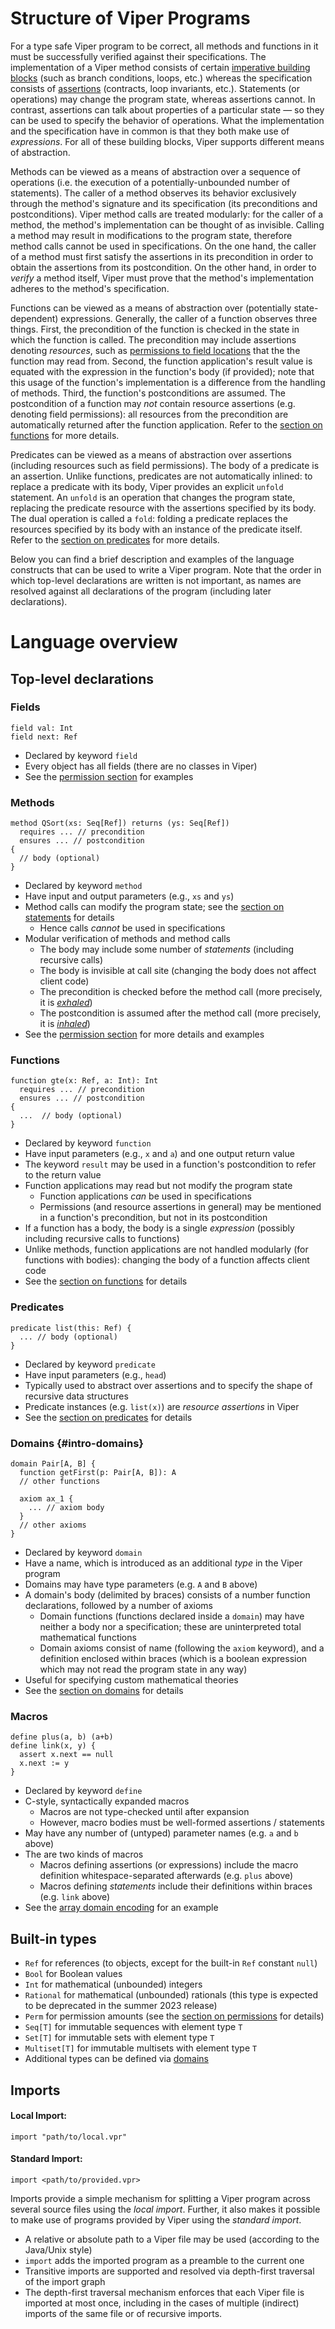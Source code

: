 # Structure of Viper Programs
For a type safe Viper program to be correct, all methods and functions in it must be successfully verified against their specifications. The implementation of a Viper method consists of certain [imperative building blocks](#statements) (such as branch conditions, loops, etc.) whereas the specification consists of [assertions](#expressions-and-assertions) (contracts, loop invariants, etc.). Statements (or operations) may change the program state, whereas assertions cannot. In contrast, assertions can talk about properties of a particular state — so they can be used to specify the behavior of operations. What the implementation and the specification have in common is that they both make use of _expressions_. For all of these building blocks, Viper supports different means of abstraction. 

Methods can be viewed as a means of abstraction over a sequence of operations (i.e. the execution of a potentially-unbounded number of statements). The caller of a method observes its behavior exclusively through the method's signature and its specification (its preconditions and postconditions). Viper method calls are treated modularly: for the caller of a method, the method's implementation can be thought of as invisible. Calling a method may result in modifications to the program state, therefore method calls cannot be used in specifications. On the one hand, the caller of a method must first satisfy the assertions in its precondition in order to obtain the assertions from its postcondition. On the other hand, in order to _verify_ a method itself, Viper must prove that the method's implementation adheres to the method's specification.

Functions can be viewed as a means of abstraction over (potentially state-dependent) expressions. Generally, the caller of a function observes three things. First, the precondition of the function is checked in the state in which the function is called. The precondition may include assertions denoting _resources_, such as [permissions to field locations](#permissions) that the the function may read from. Second, the function application's result value is equated with the expression in the function's body (if provided); note that this usage of the function's implementation is a difference from the handling of methods. Third, the function's postconditions are assumed. The postcondition of a function may _not_ contain resource assertions (e.g. denoting field permissions): all resources from the precondition are automatically returned after the function application. Refer to the [section on functions](#functions) for more details.

Predicates can be viewed as a means of abstraction over assertions (including resources such as field permissions). The body of a predicate is an assertion. Unlike functions, predicates are not automatically inlined: to replace a predicate with its body, Viper provides an explicit `unfold` statement. An `unfold` is an operation that changes the program state, replacing the predicate resource with the assertions specified by its body. The dual operation is called a `fold`: folding a predicate replaces the resources specified by its body with an instance of the predicate itself. Refer to the [section on predicates](#predicates) for more details.

Below you can find a brief description and examples of the language constructs that can be used to write a Viper program. Note that the order in which top-level declarations are written is not important, as names are resolved against all declarations of the program (including later declarations).

# Language overview

## Top-level declarations

### Fields

```silver
field val: Int
field next: Ref
```

* Declared by keyword `field`
* Every object has all fields (there are no classes in Viper)
* See the [permission section](#permissions) for examples

### Methods

```silver
method QSort(xs: Seq[Ref]) returns (ys: Seq[Ref])
  requires ... // precondition
  ensures ... // postcondition
{
  // body (optional)
}
```

* Declared by keyword `method`
* Have input and output parameters (e.g., `xs` and `ys`)
* Method calls can modify the program state; see the [section on statements](#statements) for details
  * Hence calls _cannot_ be used in specifications
* Modular verification of methods and method calls
  * The body may include some number of _statements_ (including recursive calls)
  * The body is invisible at call site (changing the body does not affect client code)
  * The precondition is checked before the method call (more precisely, it is [_exhaled_](#inhaling-and-exhaling))
  * The postcondition is assumed after the method call (more precisely, it is [_inhaled_](#inhaling-and-exhaling))
* See the [permission section](#permissions) for more details and examples

### Functions

```silver
function gte(x: Ref, a: Int): Int
  requires ... // precondition
  ensures ... // postcondition
{
  ...  // body (optional)
}
```

* Declared by keyword `function`
* Have input parameters (e.g., `x` and `a`) and one output return value
* The keyword `result` may be used in a function's postcondition to refer to the return value
* Function applications may read but not modify the program state
  * Function applications _can_ be used in specifications
  * Permissions (and resource assertions in general) may be mentioned in a function's precondition, but not in its postcondition
* If a function has a body, the body is a single _expression_ (possibly including recursive calls to functions)
* Unlike methods, function applications are not handled modularly (for functions with bodies): changing the body of a function affects client code
* See the [section on functions](#functions) for details

### Predicates

```silver
predicate list(this: Ref) {
  ... // body (optional)
}
```

* Declared by keyword `predicate`
* Have input parameters (e.g., `head`)
* Typically used to abstract over assertions and to specify the shape of recursive data structures
* Predicate instances (e.g. `list(x)`) are _resource assertions_ in Viper
* See the [section on predicates](#predicates) for details

### Domains {#intro-domains}

```silver
domain Pair[A, B] {
  function getFirst(p: Pair[A, B]): A
  // other functions

  axiom ax_1 {
    ... // axiom body
  }
  // other axioms
}
```

* Declared by keyword `domain`
* Have a name, which is introduced as an additional _type_ in the Viper program
* Domains may have type parameters (e.g. `A` and `B` above)
* A domain's body (delimited by braces) consists of a number function declarations, followed by a number of axioms
  * Domain functions (functions declared inside a `domain`) may have neither a body nor a specification; these are uninterpreted total mathematical functions
  * Domain axioms consist of name (following the `axiom` keyword), and a definition enclosed within braces (which is a boolean expression which may not read the program state in any way)
* Useful for specifying custom mathematical theories
* See the [section on domains](#domains) for details

### Macros

```silver
define plus(a, b) (a+b)
define link(x, y) {
  assert x.next == null 
  x.next := y
}
```

* Declared by keyword `define`
* C-style, syntactically expanded macros
  * Macros are not type-checked until after expansion
  * However, macro bodies must be well-formed assertions / statements
* May have any number of (untyped) parameter names (e.g. `a` and `b` above)
* The are two kinds of macros
  * Macros defining assertions (or expressions) include the macro definition whitespace-separated afterwards (e.g. `plus` above)
  * Macros defining _statements_ include their definitions within braces (e.g. `link` above)
* See the [array domain encoding](#array-domain) for an example

## Built-in types

* `Ref` for references (to objects, except for the built-in `Ref` constant `null`)
* `Bool` for Boolean values
* `Int` for mathematical (unbounded) integers
* `Rational` for mathematical (unbounded) rationals (this type is expected to be deprecated in the summer 2023 release)
* `Perm` for permission amounts (see the [section on permissions](#permissions) for details)
* `Seq[T]` for immutable sequences with element type `T`
* `Set[T]` for immutable sets with element type `T`
* `Multiset[T]` for immutable multisets with element type `T`
* Additional types can be defined via [domains](#domains)

## Imports
#### Local Import:
```silver
import "path/to/local.vpr"
```
#### Standard Import:
```silver
import <path/to/provided.vpr>
```

Imports provide a simple mechanism for splitting a Viper program across several source files using the *local import*. Further, it also makes it possible to make use of programs provided by Viper using the *standard import*.

* A relative or absolute path to a Viper file may be used (according to the Java/Unix style)
* `import` adds the imported program as a preamble to the current one
* Transitive imports are supported and resolved via depth-first traversal of the import graph
* The depth-first traversal mechanism enforces that each Viper file is imported at most once,
  including in the cases of multiple (indirect) imports of the same file or of recursive imports.